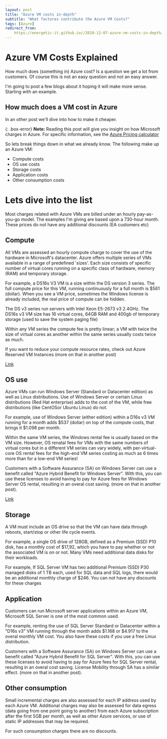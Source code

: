 ```yaml
---
layout: post
title: "Azure VM costs in-depth"
subtitle: "What factores contribute the Azure VM Costs?"
tags: [Azure]
redirect_from:
    https://energetic-it.github.io//2018-12-07-azure-vm-costs-in-depth/
---
```


# Azure VM Costs Explained

How much does (something in) Azure cost? Is a question we get a lot from customers.
Of course this is not an easy question and not an easy answer.

I'm going to post a few blogs about it hoping it will make more sense. Starting with an example.

## How much does a VM cost in Azure

In an other post we'll dive into how to make it cheaper.

{: .box-error}
**Note:** Reading this post will give you insight on how Microsoft charges in Azure. For specific information, see the [Azure Pricing calculator](https://azure.microsoft.com/en-us/pricing/calculator/)

So lets break things down in what we already know. The following make up an Azure VM:

- Compute costs
- OS use costs
- Storage costs
- Application costs
- Other consumption costs

# Lets dive into the list

Most charges related with Azure VMs are billed under an hourly pay-as-you-go model.
The examples I'm giving are based upon a 730-hour month. These prices do not have any additional discounts (EA customers etc)

## Compute

All VMs are assessed an hourly compute charge to cover the use of the hardware in Microsoft's datacenter.
Azure offers multiple series of VMs available in a range of predefined 'sizes'.
Each size consists of specific number of virtual cores running on a specific class of hardware, memory (RAM) and temporary storage.

For example, a DS16s V3 VM is a size within the DS version 3 series.
The full compute price for this VM, running continuously for a full month is $561 (dollar).
When you see a VM price, sometimes the Windows license is already included, the real price of compute can be hidden.

The DS v3 series run servers with Intel Xeon E5-2673 v3 2.4GHz. The DS16s v3 VM size has 16 virtual cores, 64GB RAM and 400gb of temporary storage (used to save the system paging file)

Within any VM series the compute fee is pretty linear; a VM with twice the size of virtual cores as another within the same series usually costs twice as much.

If you want to reduce your compute resource rates, check out Azure Reserved VM Instances (more on that in another post)

[Link](https://docs.microsoft.com/en-us/azure/virtual-machines/windows/sizes)

## OS use

Azure VMs can run Windows Server (Standard or Datacenter edition) as well as Linux distributions.
Use of Windows Server or certain Linux distributions (Red Hat enterprise) adds to the cost of the VM, while free distributions (like CentOSor Ubuntu Linux) do not.

For example, use of Windows Server (either edition) within a D16s v3 VM running for a month adds $537 (dollar) on top of the compute costs, that brings it $1.098 per month.

Within the same VM series, the Windows rental fee is usually based on the VM size. However, OS renatal fees for VMs with the same numbers of virtual cores but in a different VM series can vary widely, with per-virtual-core OS rental fees for the high-end VM series costing as much as 6 times more than for a low-end VM series!

Customers with a Software Assurance (SA) on Windows Server can use a benefit called "Azure Hybrid Benefit for Windows Server".
With this, you can use these licenses to avoid having to pay for Azure fees for Windows Server OS rental, resulting in an overal cost saving. (more on that in another post).

[Link](https://azure.microsoft.com/en-us/pricing/hybrid-benefit/)

## Storage

A VM must include an OS drive so that the VM can have data through reboots, start/stop or other life cycle events.

For example, a single OS drive of 128GB, defined as a Premium (SSD) P10 disk, has a monthly cost of $17,92, which you have to pay whether or not the associated VM is on or not. Many VMs need additional data disks for their workloads.

For example, If SQL Server VM has two additional Premium (SSD) P30 managed disks of 1 TB each, used for SQL data and SQL logs, there would be an additional monthly charge of $246. You can not have any discounts for these charges

## Application

Customers can run Microsoft server applications within an Azure VM, Microsoft SQL Server is one of the most common used.

For example, renting the use of SQL Server Standard or Datacenter within a "D16s v3" VM running through the month adds $1.168 or $4.917 to the overal monthly VM cost. You also have these costs if you use a free Linux distribution.

Customers with a Software Assurance (SA) on Windows Server can use a benefit called "Azure Hybrid Benefit for SQL Server".
With this, you can use these licenses to avoid having to pay for Azure fees for SQL Server rental, resulting in an overal cost saving. License Mobility through SA has a similar effect. (more on that in another post).

## Other consumption

Small incremental charges are also assessed for each IP address used by each Azure VM.
Additional charges may also be assessed for data egress (data going from one point going to another) from each Azure subscription after the first 5GB per month, as well as other Azure services, or use of static IP addresses that may be required. 

For such consumption charges there are no discounts.